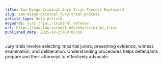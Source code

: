 ```yaml
---
title: San Diego Criminal Jury Trial Process Explained
slug: san-diego-criminal-jury-trial-process
article_type: Help Article
keywords: jury trial, criminal defense
url: https://www.law.cornell.edu/wex/criminal_trial
published_date: 2025-10-27T00:00:00
---
```


Jury trials involve selecting impartial jurors, presenting evidence, witness examination, and deliberation. Understanding procedures helps defendants prepare and their attorneys to effectively advocate.